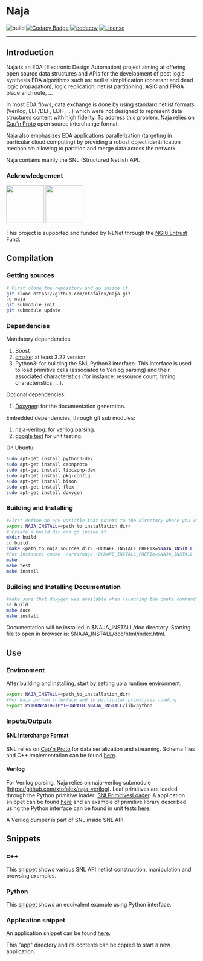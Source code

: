 # Naja

![build](https://github.com/xtofalex/naja/actions/workflows/build.yml/badge.svg)
[![Codacy Badge](https://api.codacy.com/project/badge/Grade/b224740790e24c80a381a6eede28cad8)](https://app.codacy.com/gh/xtofalex/naja?utm_source=github.com&utm_medium=referral&utm_content=xtofalex/naja&utm_campaign=Badge_Grade_Settings)
[![codecov](https://codecov.io/gh/xtofalex/naja/branch/main/graph/badge.svg?token=59ZKZ74HFP)](https://codecov.io/gh/xtofalex/naja)
[![License](https://img.shields.io/badge/License-Apache_2.0-blue.svg)](https://opensource.org/licenses/Apache-2.0)
***
## Introduction
Naja is an EDA (Electronic Design Automation) project aiming at offering open source data structures and APIs for the development of post logic synthesis EDA algorithms such as: netlist simplification (constant and dead logic propagation), logic replication, netlist partitioning, ASIC and FPGA place and route, …

In most EDA flows, data exchange is done by using standard netlist formats (Verilog, LEF/DEF, EDIF, …) which were not designed to represent data structures content with high fidelity. To address this problem, Naja relies on [Cap'n Proto](https://github.com/capnproto/capnproto) open source interchange format.

Naja also emphasizes EDA applications parallelization (targeting in particular cloud computing) by providing a robust object identification mechanism allowing to partition and merge data across the network.

Naja contains mainly the SNL (Structured Netlist) API.
### Acknowledgement
[<img src="https://nlnet.nl/logo/banner.png" width=100>](https://nlnet.nl/project/Naja)
[<img src="https://nlnet.nl/image/logos/NGI0Entrust_tag.svg" width=100>](https://nlnet.nl/project/Naja)

This project is supported and funded by NLNet through the [NGI0 Entrust](https://nlnet.nl/entrust) Fund.

## Compilation
### Getting sources
```bash
# First clone the repository and go inside it
git clone https://github.com/xtofalex/naja.git
cd naja
git submodule init
git submodule update
```
### Dependencies
Mandatory dependencies:
1. Boost
2. [cmake](https://cmake.org): at least 3.22 version.
3. Python3: for building the SNL Python3 interface. This interface is used to load primitive cells (associated to Verilog parsing)
and their associated characteristics (for instance: ressource count, timing characteristics, ...).    

Optional dependencies:
1. [Doxygen](https://www.doxygen.nl): for the documentation generation.

Embedded dependencies, through git sub modules:
1. [naja-verilog](https://github.com/xtofalex/naja-verilog): for verilog parsing.
2. [google test](https://github.com/google/googletest) for unit testing.

On Ubuntu:
```bash
sudo apt-get install python3-dev
sudo apt-get install capnproto
sudo apt-get install libcapnp-dev
sudo apt-get install pkg-config
sudo apt-get install bison
sudo apt-get install flex
sudo apt-get install doxygen
```
### Building and Installing
```bash
#First define an env variable that points to the directory where you want naja to be installed:
export NAJA_INSTALL=<path_to_installation_dir>
# Create a build dir and go inside it
mkdir build
cd build
cmake <path_to_naja_sources_dir> -DCMAKE_INSTALL_PREFIX=$NAJA_INSTALL
#For instance: cmake ~/srcs/naja -DCMAKE_INSTALL_PREFIX=$NAJA_INSTALL
make
make test
make install
```
### Building and Installing Documentation
```bash
#make sure that doxygen was available when launching the cmake command
cd build
make docs
make install
```
Documentation will be installed in $NAJA_INSTALL/doc directory. Starting file to open in browser is: $NAJA_INSTALL/doc/html/index.html.

## Use 
### Environment
After building and installing, start by setting up a runtime environment.
```bash
export NAJA_INSTALL=<path_to_installation_dir>
#For Naja python interface and in particular primitives loading
export PYTHONPATH=$PYTHONPATH:$NAJA_INSTALL/lib/python
```
### Inputs/Outputs
#### SNL Interchange Format
SNL relies on [Cap'n Proto](https://github.com/capnproto/capnproto) for data serialization and streaming. Schema files and C++ implementation can be found [here](https://github.com/xtofalex/naja/tree/main/src/snl/snl/serialization/capnp).

#### Verilog
For Verilog parsing, Naja relies on naja-verilog submodule (https://github.com/xtofalex/naja-verilog).
Leaf primitives are loaded through the Python primitive loader: [SNLPrimitivesLoader](https://github.com/xtofalex/naja/blob/main/src/snl/python/primitives/SNLPrimitivesLoader.h).
A application snippet can be found [here](https://github.com/xtofalex/naja/blob/main/src/snl/snippets/app/src/SNLVRLSnippet.cpp) and an example of
primitive library described using the Python interface can be found in unit tests
[here](https://github.com/xtofalex/naja/blob/main/test/snl/formats/verilog/benchmarks/primitives.py).

A Verilog dumper is part of SNL inside SNL API.

## Snippets
### c++
This [snippet](https://github.com/xtofalex/naja/blob/main/src/snl/snippets/app/src/SNLSnippet.cpp) shows various SNL API netlist construction, manipulation and browsing examples.
### Python
This [snippet](https://github.com/xtofalex/naja/blob/main/src/snl/snippets/python/snl_snippet.py) shows an equivalent example using Python interface.
### Application snippet
An application snippet can be found [here](https://github.com/xtofalex/naja/blob/main/src/snl/snippets/app).

This "app" directory and its contents can be copied to start a new application.
